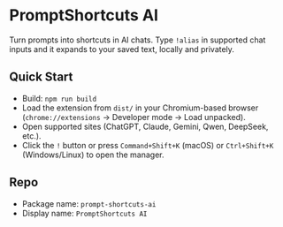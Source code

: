 # PromptShortcuts AI

Turn prompts into shortcuts in AI chats. Type `!alias` in supported chat inputs and it expands to your saved text, locally and privately.

## Quick Start

- Build: `npm run build`
- Load the extension from `dist/` in your Chromium-based browser (`chrome://extensions` → Developer mode → Load unpacked).
- Open supported sites (ChatGPT, Claude, Gemini, Qwen, DeepSeek, etc.).
- Click the `!` button or press `Command+Shift+K` (macOS) or `Ctrl+Shift+K` (Windows/Linux) to open the manager.

## Repo

- Package name: `prompt-shortcuts-ai`
- Display name: `PromptShortcuts AI`
